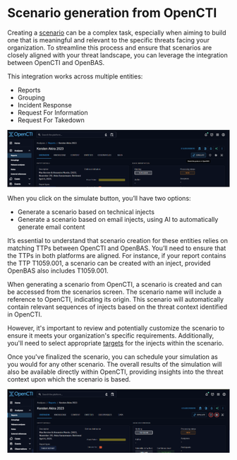 # Scenario generation from OpenCTI

Creating a [scenario](../scenario.md) can be a complex task, especially when aiming to build one that is meaningful and
relevant to the specific threats facing your organization. To streamline this process and ensure that scenarios are
closely aligned with your threat landscape, you can leverage the integration between OpenCTI and OpenBAS.

This integration works across multiple entities:

- Reports
- Grouping
- Incident Response
- Request For Information
- Request For Takedown

![simulate button](assets/simulate-btn.png)

When you click on the simulate button, you’ll have two options:

- Generate a scenario based on technical injects
- Generate a scenario based on email injects, using AI to automatically generate email content

It’s essential to understand that scenario creation for these entities relies on matching TTPs between OpenCTI and
OpenBAS. You’ll need to ensure that the TTPs in both platforms are aligned. For instance, if your report contains the
TTP T1059.001, a scenario can be created with an inject, provided OpenBAS also includes T1059.001.

When generating a scenario from OpenCTI, a scenario is created and can be accessed from the scenarios screen. The
scenario name will include a reference to OpenCTI, indicating its origin. This scenario will automatically contain
relevant sequences of injects based on the threat context identified in OpenCTI.

However, it's important to review and potentially customize the scenario to ensure it meets your organization's specific
requirements. Additionally, you'll need to select appropriate [targets](../targets.md) for the injects within the
scenario.

Once you've finalized the scenario, you can schedule your simulation as you would for any other scenario. The overall
results of the simulation will also be available directly within OpenCTI, providing insights into the threat context
upon which the scenario is based.

![Simulate results](assets/simulate-result.png)
